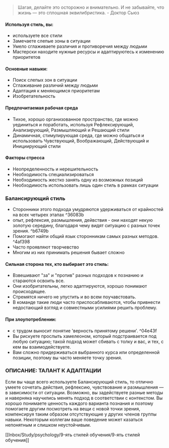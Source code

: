 > Шагая, делайте это осторожно и внимательно. И не забывайте, что жизнь — это сплошная эквилибристика. 
\- Доктор Сьюз
#### Используя стиль, вы:
- используете все стили 
- Замечаете слепые зоны в ситуации
- Умело сглаживаете различия и противоречия между людьми
- Мастерски находите нужные ресурсы и адаптируютесь к изменению приоритетов

#### Основные навыки:
- Поиск слепых зон в ситуации
- Сглаживание различий между людьми
- Адаптация к меняющимся приоритетам
- Изобретательность

#### Предпочитаемая рабочая среда
- Тихое, хорошо организованное пространство, где можно уединиться и поработать, используя Рефлексирующий, Анализирующий, Размышляющий и Решающий стили 
- Динамичная, стимулирующая среда, где можно общаться и использовать Чувствующий, Воображающий, Действующий и Инициирующий стили

#### Факторы стресса 
- Неопределенность и нерешительность 
- Необходимость специализироваться 
- Необходимость жестко занять одну из возможных позиций 
- Необходимость использовать лишь один стиль в рамках ситуации

### Балансирующий стиль
- Сторонники этого подхода умудряются удерживаться от крайностей на всех четырех этапах ^36083b
- опыт, рефлексия, размышления, дейвствия - они находят некую золотую середину, благодаря чему видят ситуацию с разных точек зрения. ^b6749b
- Помогают найти общий язык сторонникам самых разных методов. ^4af398
- Часто проявляют творчевство
- Многим из них принимать решения бывает сложно


#### Сильная сторона тех, кто выбирает это стиль: 
- Взвешивают "за" и "против" разных подходов к познанию и стараются освоить все.
- Они изобритательны, легко адаптируются, хорошо понимают происходящее.
- Стремятся ничего не упустить и во всем поучавстовать.
- В команде такие люди часто приспосабливаются, чтобы привнести недостающий взгляд и совместными усилиями решить проблему.
 

#### При злоупотреблении:
- с трудом выносит понятие 'верность принятому решени'. ^04e43f
- Вы рискуете прослыть хамелеоном, который подстраивается под любую ситуацию; такой подход может сбивать с толку и вас, и тех, с кем вы взаимодействуете.
- Вам сложно придерживаться выбранного курса или определенной позиции, поэтому вы часто меняете точку зрения.

### ОПИСАНИЕ: ТАЛАНТ К АДАПТАЦИИ 
Если вы чаще всего используете Балансирующий стиль, то отлично умеете сочетать действия, рефлексию, чувствование и размышления — в зависимости от ситуации. Возможно, вы задействуете разные методы и наверняка научились менять подход в соответствии с контекстом. Вы хорошо понимаете ценность каждого варианта познания и поэтому помогаете другим посмотреть на вещи с новой точки зрения, компенсируя таким образом отсутствующие у других членов группы навыки. Некоторым коллегам ваше поведение может казаться непонятным и слишком неустойчивым.

[[Inbox/Study/psychology/9-ять стилей обучения/9-ять стилей обучения]]